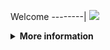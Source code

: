 Welcome
--------|
![](https://media.tenor.com/iVCiM9W7cvYAAAAd/welcome.gif)

<details>
  <summary><b>More information</b></summary>
  
#### ★ Social Accounts ★
<a href="https://www.facebook.com/freya.xyz"><img src="https://raw.githubusercontent.com/Dumai-991/Dumai-991/main/Image/images.png" alt="alt text" width="75" height="75"></a>  
# ✭ BACEM-MBF FACEBOOK
### BACEM-MBF Multi Brute Force Facebook
  
### • - Made With [ Adtya Putra Mahesa XD (Xyaa-Code) ]
### • - Developed By : Ferly Afriliyan

  
### ⇨  Fitur Login
```
[✯] Login Cookies   
```
### ⇨  Install Script Di Termux
```python
termux-setup-storage
termux-change-repo
pkg update && pkg upgrade
```

```python
termux-change-repo
rm -rf $HOME/Emperror
pkg update && pkg upgrade -y
pkg install python git -y
pkg install python-pip
git clone https://github.com/ferlyafriliyan/BACEM-FREE
cd BACEM-FREE
git pull
pip3 install -r requirements.txt
```

* **Untuk Jalankan Script Bisa DiKetik :(To run the script, you can type:)**
* ```python Obf_main.py```

* **Untuk Stop Script Tekan : (To Stop Script Press :)**
* ```CTRL + Z```

** JANGAN LUPA KASIH BINTANG **

** DON'T FORGET TO GIVE STARS **
</details>
